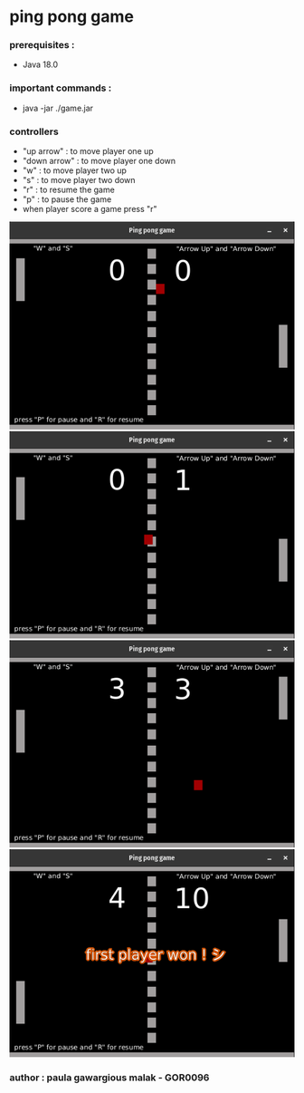 # ping pong game 


### prerequisites : 

- Java 18.0

### important commands : 

- java -jar ./game.jar
 
### controllers

- "up arrow" : to move player one up 
- "down arrow" : to move player one down 
- "w" : to move player two up 
- "s" : to move player two down 
- "r" : to resume the game
- "p" : to pause the game
- when player score a game press "r"



![alt text](https://github.com/Paula2001/ping_pong_javafx/blob/master/Screenshots/third.png?raw=true)
![alt text](https://github.com/Paula2001/ping_pong_javafx/blob/master/Screenshots/forth.png?raw=true)
![alt text](https://github.com/Paula2001/ping_pong_javafx/blob/master/Screenshots/fifth.png?raw=true)
![alt text](https://github.com/Paula2001/ping_pong_javafx/blob/master/Screenshots/six.png?raw=true)
### author : paula gawargious malak - GOR0096